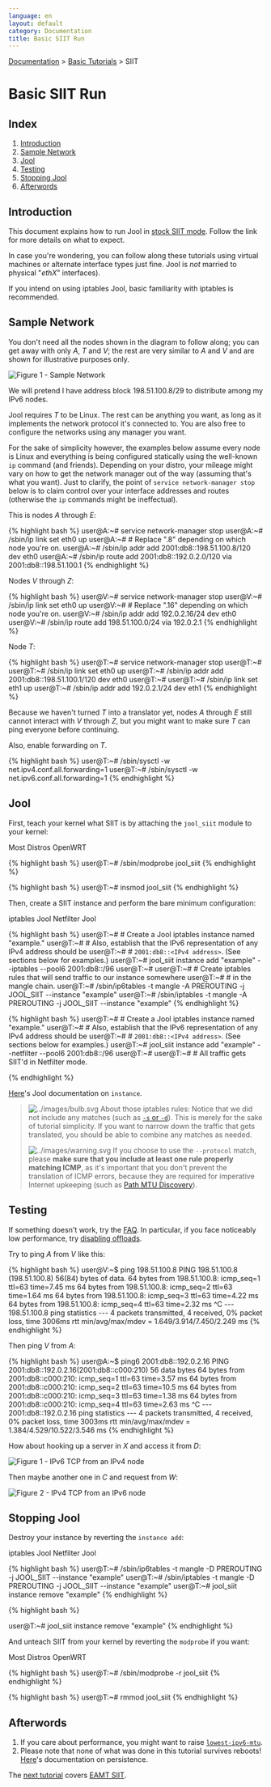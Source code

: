 ```yaml
---
language: en
layout: default
category: Documentation
title: Basic SIIT Run
---
```


[Documentation](documentation.html) > [Basic Tutorials](documentation.html#basic-tutorials) > SIIT

# Basic SIIT Run

## Index

1. [Introduction](#introduction)
2. [Sample Network](#sample-network)
3. [Jool](#jool)
4. [Testing](#testing)
5. [Stopping Jool](#stopping-jool)
6. [Afterwords](#afterwords)

## Introduction

This document explains how to run Jool in [stock SIIT mode](intro-xlat.html#siit-traditional). Follow the link for more details on what to expect.

In case you're wondering, you can follow along these tutorials using virtual machines or alternate interface types just fine. Jool is _not_ married to physical "_ethX_" interfaces).

If you intend on using iptables Jool, basic familiarity with iptables is recommended.

## Sample Network

You don't need all the nodes shown in the diagram to follow along; you can get away with only _A_, _T_ and _V_; the rest are very similar to _A_ and _V_ and are shown for illustrative purposes only.

![Figure 1 - Sample Network](../images/network/vanilla.svg)

We will pretend I have address block 198.51.100.8/29 to distribute among my IPv6 nodes.

Jool requires _T_ to be Linux. The rest can be anything you want, as long as it implements the network protocol it's connected to. You are also free to configure the networks using any manager you want.

For the sake of simplicity however, the examples below assume every node is Linux and everything is being configured statically using the well-known `ip` command (and friends). Depending on your distro, your mileage might vary on how to get the network manager out of the way (assuming that's what you want). Just to clarify, the point of `service network-manager stop` below is to claim control over your interface addresses and routes (otherwise the `ip` commands might be ineffectual).

This is nodes _A_ through _E_:

{% highlight bash %}
user@A:~# service network-manager stop
user@A:~# /sbin/ip link set eth0 up
user@A:~# # Replace ".8" depending on which node you're on.
user@A:~# /sbin/ip addr add 2001:db8::198.51.100.8/120 dev eth0
user@A:~# /sbin/ip route add 2001:db8::192.0.2.0/120 via 2001:db8::198.51.100.1
{% endhighlight %}

Nodes _V_ through _Z_:

{% highlight bash %}
user@V:~# service network-manager stop
user@V:~# /sbin/ip link set eth0 up
user@V:~# # Replace ".16" depending on which node you're on.
user@V:~# /sbin/ip addr add 192.0.2.16/24 dev eth0
user@V:~# /sbin/ip route add 198.51.100.0/24 via 192.0.2.1
{% endhighlight %}

Node _T_:

{% highlight bash %}
user@T:~# service network-manager stop
user@T:~# 
user@T:~# /sbin/ip link set eth0 up
user@T:~# /sbin/ip addr add 2001:db8::198.51.100.1/120 dev eth0
user@T:~# 
user@T:~# /sbin/ip link set eth1 up
user@T:~# /sbin/ip addr add 192.0.2.1/24 dev eth1
{% endhighlight %}

Because we haven't turned _T_ into a translator yet, nodes _A_ through _E_ still cannot interact with _V_ through _Z_, but you might want to make sure _T_ can ping everyone before continuing.

Also, enable forwarding on _T_.

{% highlight bash %}
user@T:~# /sbin/sysctl -w net.ipv4.conf.all.forwarding=1
user@T:~# /sbin/sysctl -w net.ipv6.conf.all.forwarding=1
{% endhighlight %}

## Jool

First, teach your kernel what SIIT is by attaching the `jool_siit` module to your kernel:

<div class="distro-menu">
	<span class="distro-selector" onclick="showDistro(this);">Most Distros</span>
	<span class="distro-selector" onclick="showDistro(this);">OpenWRT</span>
</div>

<!-- Most Distros -->
{% highlight bash %}
user@T:~# /sbin/modprobe jool_siit
{% endhighlight %}

<!-- OpenWRT -->
{% highlight bash %}
user@T:~# insmod jool_siit
{% endhighlight %}

Then, create a SIIT instance and perform the bare minimum configuration:

<div class="distro-menu">
	<span class="distro-selector" onclick="showDistro(this);">iptables Jool</span>
	<span class="distro-selector" onclick="showDistro(this);">Netfilter Jool</span>
</div>

<!-- iptables Jool -->
{% highlight bash %}
user@T:~# # Create a Jool iptables instance named "example."
user@T:~# # Also, establish that the IPv6 representation of any IPv4 address should be
user@T:~# # `2001:db8::<IPv4 address>`. (See sections below for examples.)
user@T:~# jool_siit instance add "example" --iptables  --pool6 2001:db8::/96
user@T:~# 
user@T:~# # Create iptables rules that will send traffic to our instance somewhere
user@T:~# # in the mangle chain.
user@T:~# /sbin/ip6tables -t mangle -A PREROUTING -j JOOL_SIIT --instance "example"
user@T:~# /sbin/iptables  -t mangle -A PREROUTING -j JOOL_SIIT --instance "example"
{% endhighlight %}

<!-- Netfilter Jool -->
{% highlight bash %}
user@T:~# # Create a Jool iptables instance named "example."
user@T:~# # Also, establish that the IPv6 representation of any IPv4 address should be
user@T:~# # `2001:db8::<IPv4 address>`. (See sections below for examples.)
user@T:~# jool_siit instance add "example" --netfilter --pool6 2001:db8::/96 
user@T:~#
user@T:~# # All traffic gets SIIT'd in Netfilter mode.
 

 
{% endhighlight %}

[Here](usr-flags-instance.html)'s Jool documentation on `instance`.

> ![../images/bulb.svg](../images/bulb.svg) About those iptables rules: Notice that we did not include any matches (such as [`-s` or `-d`](https://netfilter.org/documentation/HOWTO/packet-filtering-HOWTO-7.html#ss7.3)). This is merely for the sake of tutorial simplicity. If you want to narrow down the traffic that gets translated, you should be able to combine any matches as needed.
> 
> ![../images/warning.svg](../images/warning.svg) If you choose to use the `--protocol` match, please **make sure that you include at least one rule properly matching ICMP**, as it's important that you don't prevent the translation of ICMP errors, because they are required for imperative Internet upkeeping (such as [Path MTU Discovery](https://en.wikipedia.org/wiki/Path_MTU_Discovery)).

## Testing

If something doesn't work, try the [FAQ](faq.html). In particular, if you face noticeably low performance, try [disabling offloads](offloads.html).

Try to ping _A_ from _V_ like this:

{% highlight bash %}
user@V:~$ ping 198.51.100.8
PING 198.51.100.8 (198.51.100.8) 56(84) bytes of data.
64 bytes from 198.51.100.8: icmp_seq=1 ttl=63 time=7.45 ms
64 bytes from 198.51.100.8: icmp_seq=2 ttl=63 time=1.64 ms
64 bytes from 198.51.100.8: icmp_seq=3 ttl=63 time=4.22 ms
64 bytes from 198.51.100.8: icmp_seq=4 ttl=63 time=2.32 ms
^C
--- 198.51.100.8 ping statistics ---
4 packets transmitted, 4 received, 0% packet loss, time 3006ms
rtt min/avg/max/mdev = 1.649/3.914/7.450/2.249 ms
{% endhighlight %}

Then ping _V_ from _A_:

{% highlight bash %}
user@A:~$ ping6 2001:db8::192.0.2.16
PING 2001:db8::192.0.2.16(2001:db8::c000:210) 56 data bytes
64 bytes from 2001:db8::c000:210: icmp_seq=1 ttl=63 time=3.57 ms
64 bytes from 2001:db8::c000:210: icmp_seq=2 ttl=63 time=10.5 ms
64 bytes from 2001:db8::c000:210: icmp_seq=3 ttl=63 time=1.38 ms
64 bytes from 2001:db8::c000:210: icmp_seq=4 ttl=63 time=2.63 ms
^C
--- 2001:db8::192.0.2.16 ping statistics ---
4 packets transmitted, 4 received, 0% packet loss, time 3003ms
rtt min/avg/max/mdev = 1.384/4.529/10.522/3.546 ms
{% endhighlight %}

How about hooking up a server in _X_ and access it from _D_:

![Figure 1 - IPv6 TCP from an IPv4 node](../images/run-vanilla-firefox-4to6.png)

Then maybe another one in _C_ and request from _W_:

![Figure 2 - IPv4 TCP from an IPv6 node](../images/run-vanilla-firefox-6to4.png)

## Stopping Jool

Destroy your instance by reverting the `instance add`:

<div class="distro-menu">
	<span class="distro-selector" onclick="showDistro(this);">iptables Jool</span>
	<span class="distro-selector" onclick="showDistro(this);">Netfilter Jool</span>
</div>

<!-- iptables Jool -->
{% highlight bash %}
user@T:~# /sbin/ip6tables -t mangle -D PREROUTING -j JOOL_SIIT --instance "example"
user@T:~# /sbin/iptables  -t mangle -D PREROUTING -j JOOL_SIIT --instance "example"
user@T:~# jool_siit instance remove "example"
{% endhighlight %}

<!-- Netfilter Jool -->
{% highlight bash %}
 
 
user@T:~# jool_siit instance remove "example"
{% endhighlight %}

And unteach SIIT from your kernel by reverting the `modprobe` if you want:

<div class="distro-menu">
	<span class="distro-selector" onclick="showDistro(this);">Most Distros</span>
	<span class="distro-selector" onclick="showDistro(this);">OpenWRT</span>
</div>

<!-- Most Distros -->
{% highlight bash %}
user@T:~# /sbin/modprobe -r jool_siit
{% endhighlight %}

<!-- OpenWRT -->
{% highlight bash %}
user@T:~# rmmod jool_siit
{% endhighlight %}

## Afterwords

1. If you care about performance, you might want to raise [`lowest-ipv6-mtu`](mtu.html).
3. Please note that none of what was done in this tutorial survives reboots! [Here](run-persistent.html)'s documentation on persistence.

The [next tutorial](run-eam.html) covers [EAMT SIIT](intro-xlat.html#siit-with-eam).


